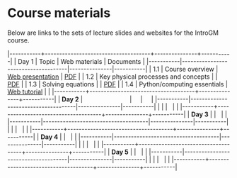 Course materials
================

Below are links to the sets of lecture slides and websites for the IntroGM course.

|-----------+-------------------------------------+---------------+-----------|
| Day 1     | Topic                               | Web materials | Documents |
|-----------|-------------------------------------|---------------|-----------|
| 1.1       | Course overview                     | [Web presentation](https://introgm.github.io/slides/course-overview/) | [PDF](https://introgm.github.io/slides/course-overview/01-Course-overview.pdf) |
| 1.2       | Key physical processes and concepts |               | [PDF](https://introgm.github.io/slides/key-physical-processes-and-concepts/02-Key-physical-processes-and-concepts.pdf) |
| 1.3       | Solving equations                   |               | [PDF](https://introgm.github.io/slides/solving-equations/03-Solving-equations.pdf) |
| 1.4       | Python/computing essentials         | [Web tutorial](https://introgm.github.io/lessons/python_essentials.html) |     |
|-----------+-------------------------------------+---------------+-----------|
| **Day 2** |                                     |               |           |
|-----------|-------------------------------------|---------------|-----------|
|           |                                     |               |           |
|-----------+-------------------------------------+---------------+-----------|
| **Day 3** |                                     |               |           |
|-----------|-------------------------------------|---------------|-----------|
|           |                                     |               |           |
|-----------+-------------------------------------+---------------+-----------|
| **Day 4** |                                     |               |           |
|-----------|-------------------------------------|---------------|-----------|
|           |                                     |               |           |
|-----------+-------------------------------------+---------------+-----------|
| **Day 5** |                                     |               |           |
|-----------|-------------------------------------|---------------|-----------|
|           |                                     |               |           |
|-----------+-------------------------------------+---------------+-----------|

